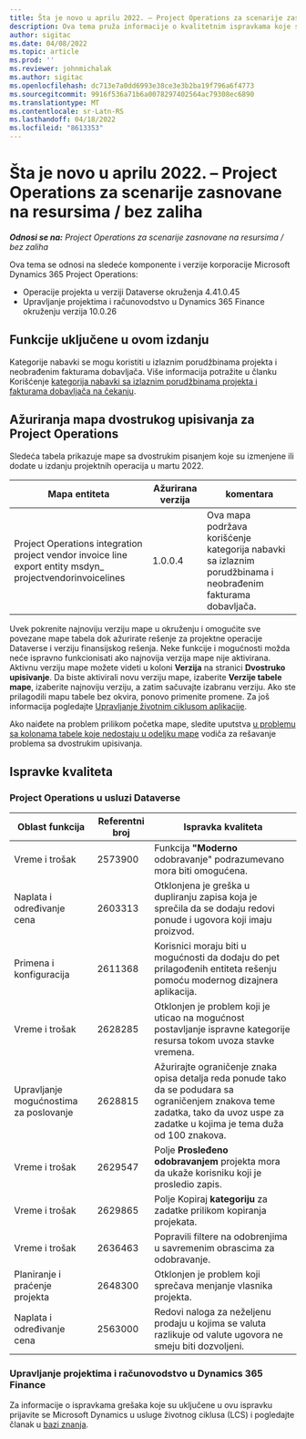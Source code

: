 ```yaml
---
title: Šta je novo u aprilu 2022. – Project Operations za scenarije zasnovane na resursima / bez zaliha
description: Ova tema pruža informacije o kvalitetnim ispravkama koje su dostupne u izdanju korporacije Microsoft u aprilu Dynamics 365 Project Operations 2022.
author: sigitac
ms.date: 04/08/2022
ms.topic: article
ms.prod: ''
ms.reviewer: johnmichalak
ms.author: sigitac
ms.openlocfilehash: dc713e7a0dd6993e38ce3e3b2ba19f796a6f4773
ms.sourcegitcommit: 9916f536a71b6a0078297402564ac79308ec6890
ms.translationtype: MT
ms.contentlocale: sr-Latn-RS
ms.lasthandoff: 04/18/2022
ms.locfileid: "8613353"
---
```

# <a name="whats-new-april-2022---project-operations-for-resourcenon-stocked-based-scenarios"></a>Šta je novo u aprilu 2022. – Project Operations za scenarije zasnovane na resursima / bez zaliha

_**Odnosi se na:** Project Operations za scenarije zasnovane na resursima / bez zaliha_

Ova tema se odnosi na sledeće komponente i verzije korporacije Microsoft Dynamics 365 Project Operations:

- Operacije projekta u verziji Dataverse okruženja 4.41.0.45
- Upravljanje projektima i računovodstvo u Dynamics 365 Finance okruženju verzija 10.0.26

## <a name="features-included-in-this-release"></a>Funkcije uključene u ovom izdanju

Kategorije nabavki se mogu koristiti u izlaznim porudžbinama projekta i neobrađenim fakturama dobavljača. Više informacija potražite u članku Korišćenje [kategorija nabavki sa izlaznim porudžbinama projekta i fakturama dobavljača na čekanju](configure-procurement-categories.md).

## <a name="project-operations-dual-write-maps-updates"></a>Ažuriranja mapa dvostrukog upisivanja za Project Operations

Sledeća tabela prikazuje mape sa dvostrukim pisanjem koje su izmenjene ili dodate u izdanju projektnih operacija u martu 2022.

| Mapa entiteta | Ažurirana verzija | komentara |
| -------------- | ------------------- | ------------|
| Project Operations integration project vendor invoice line export entity msdyn\_ projectvendorinvoicelines | 1.0.0.4 | Ova mapa podržava korišćenje kategorija nabavki sa izlaznim porudžbinama i neobrađenim fakturama dobavljača. |

Uvek pokrenite najnoviju verziju mape u okruženju i omogućite sve povezane mape tabela dok ažurirate rešenje za projektne operacije Dataverse i verziju finansijskog rešenja. Neke funkcije i mogućnosti možda neće ispravno funkcionisati ako najnovija verzija mape nije aktivirana. Aktivnu verziju mape možete videti u koloni **Verzija** na stranici **Dvostruko upisivanje**. Da biste aktivirali novu verziju mape, izaberite **Verzije tabele mape**, izaberite najnoviju verziju, a zatim sačuvajte izabranu verziju. Ako ste prilagodili mapu tabele bez okvira, ponovo primenite promene. Za još informacija pogledajte [Upravljanje životnim ciklusom aplikacije](/dynamics365/fin-ops-core/dev-itpro/data-entities/dual-write/app-lifecycle-management).

Ako naiđete na problem prilikom početka mape, sledite uputstva [u problemu sa kolonama tabele koje nedostaju u odeljku mape](/dynamics365/fin-ops-core/dev-itpro/data-entities/dual-write/dual-write-troubleshooting-finops-upgrades#missing-table-columns-issue-on-maps) vodiča za rešavanje problema sa dvostrukim upisivanja.

## <a name="quality-updates"></a>Ispravke kvaliteta

### <a name="project-operations-on-dataverse"></a>Project Operations u usluzi Dataverse

| Oblast funkcija | Referentni broj | Ispravka kvaliteta |
| ------------ | ---------------- | -------------- |
| Vreme i trošak | 2573900 | Funkcija **"Moderno** odobravanje" podrazumevano mora biti omogućena. |
| Naplata i određivanje cena | 2603313 | Otklonjena je greška u dupliranju zapisa koja je sprečila da se dodaju redovi ponude i ugovora koji imaju proizvod. |
| Primena i konfiguracija | 2611368 | Korisnici moraju biti u mogućnosti da dodaju do pet prilagođenih entiteta rešenju pomoću modernog dizajnera aplikacija. |
| Vreme i trošak | 2628285 | Otklonjen je problem koji je uticao na mogućnost postavljanje ispravne kategorije resursa tokom uvoza stavke vremena. |
| Upravljanje mogućnostima za poslovanje| 2628815 | Ažurirajte ograničenje znaka opisa detalja reda ponude tako da se podudara sa ograničenjem znakova teme zadatka, tako da uvoz uspe za zadatke u kojima je tema duža od 100 znakova. |
| Vreme i trošak| 2629547 | Polje **Prosleđeno odobravanjem** projekta mora da ukaže korisniku koji je prosledio zapis. |
| Vreme i trošak| 2629865 | Polje Kopiraj **kategoriju** za zadatke prilikom kopiranja projekata. |
| Vreme i trošak| 2636463 | Popravili filtere na odobrenjima u savremenim obrascima za odobravanje. |
| Planiranje i praćenje projekta | 2648300 | Otklonjen je problem koji sprečava menjanje vlasnika projekta. |
| Naplata i određivanje cena | 2563000 | Redovi naloga za neželjenu prodaju u kojima se valuta razlikuje od valute ugovora ne smeju biti dozvoljeni. |

### <a name="project-management-and-accounting-in-dynamics-365-finance"></a>Upravljanje projektima i računovodstvo u Dynamics 365 Finance

Za informacije o ispravkama grešaka koje su uključene u ovu ispravku prijavite se Microsoft Dynamics u usluge životnog ciklusa (LCS) i pogledajte članak u [bazi znanja](https://fix.lcs.dynamics.com/Issue/Details?bugId=662864).
